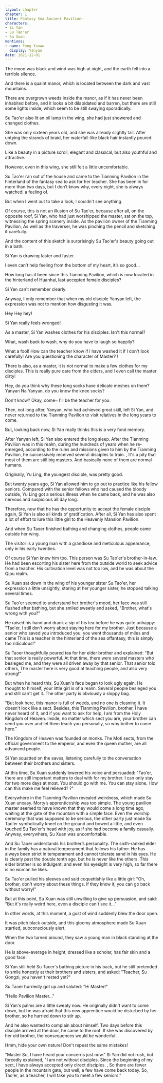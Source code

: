 ```yaml
---
layout: chapter
chapter: 1
title: Fantasy Sea Ancient Pavilion~
characters:
- Si Yan
- Su Tao'er
- Su Xuan
mentions: 
- name: Feng Yanwu
  display: Yanyan
date: 2021-12-01
---
```


The moon was black and wind was high at night, and the earth fell into a terrible silence.

And there is a quaint manor, which is located between the dark and vast mountains.

There are overgrown weeds inside the manor, as if it has never been inhabited before, and it looks a bit dilapidated and barren, but there are still some lights inside, which seem to be still swaying sporadically.

Su Tao'er also lit an oil lamp in the wing, she had just showered and changed clothes.

She was only sixteen years old, and she was already slightly tall. After untying the strands of braid, her waterfall-like black hair instantly poured down.

Like a beauty in a picture scroll, elegant and classical, but also youthful and attractive.

However, even in this wing, she still felt a little uncomfortable.

Su Tao'er ran out of the house and came to the Tianming Pavilion in the hinterland of the fantasy sea to ask for her teacher. She has been in for more than two days, but I don’t know why, every night, she is always watched. a feeling of.

But when I went out to take a look, I couldn't see anything.

Of course, this is not an illusion of Su Tao'er, because after all, on the opposite roof, Si Yan, who had just worshipped the master, sat on the top, witnessing the spring scenery inside. As the pavilion owner of the Tianming Pavilion, As well as the traverser, he was pinching the pencil and sketching it carefully.

And the content of this sketch is surprisingly Su Tao'er's beauty going out in a bath.

Si Yan is drawing faster and faster.

I even can’t help feeling from the bottom of my heart, it’s so good...

How long has it been since this Tianming Pavilion, which is now located in the hinterland of Huanhai, last accepted female disciples?

Si Yan can't remember clearly.

Anyway, I only remember that when my old disciple Yanyan left, the expression was not to mention how disgusting it was.

Hey Hey hey!

Si Yan really feels wronged!

As a master, Si Yan washes clothes for his disciples. Isn't this normal?

What, wash back to wash, why do you have to laugh so happily?

What a fool! How can the teacher know if I have washed it if I don't look carefully! Are you questioning the character of Master? !

There is also, as a master, it is not normal to make a few clothes for my disciples. This is really pure care from the elders, and I even call the master dirty!

Hey, do you think why these long socks have delicate meshes on them? Yanyan Na Yanyan, do you know the knee socks?

Don't know? Okay, come~ I'll be the teacher for you.

Then, not long after, Yanyan, who had achieved great skill, left Si Yan, and never returned to the Tianming Pavilion to visit relatives in the long years to come.

But, looking back now, Si Yan really thinks this is a very fond memory.

After Yanyan left, Si Yan also entered the long sleep. After the Tianming Pavilion was in this realm, during the hundreds of years when he re-emerged, according to the rules and missions given to him by the Tianming Pavilion, he successively received several disciples to train. , It's a pity that most of them are still big masters. And basically none of them are normal humans.

Originally, Yu Ling, the youngest disciple, was pretty good.

But twenty years ago, Si Yan allowed him to go out to practice like his fellow seniors. Compared with the senior fellows who had caused the bloody outside, Yu Ling got a serious illness when he came back, and he was also nervous and suspicious all day long.

Therefore, now that he has the opportunity to accept the female disciple again, Si Yan is also all kinds of gratification. After all, Si Yan has also spent a lot of effort to lure this little girl to the Heavenly Mansion Pavilion.

And when Su Taoer finished bathing and changing clothes, people came outside her wing.

The visitor is a young man with a grandiose and meticulous appearance, only in his early twenties.

Of course Si Yan knew him too. This person was Su Tao'er's brother-in-law. He had been escorting his sister here from the outside world to seek advice from a teacher. His cultivation level was not too low, and he was about the Qipu realm.

Su Xuan sat down in the wing of his younger sister Su Tao'er, her expression a little unsightly, staring at her younger sister, he stopped talking several times.

Su Tao'er seemed to understand her brother's mood, her face was still flushed after bathing, but she smiled sweetly and asked, "Brother, what's wrong with you?"

He raised his hand and drank a sip of his tea before he was quite unhappy: "Tao'er, I still don't worry about staying here for my brother. Just because a senior who saved you introduced you, you went thousands of miles and came This is a teacher in the hinterland of the sea of ​​fantasy, this is simply too ridiculous!"

Su Taoer thoughtfully poured tea for her elder brother and explained: "But that senior is really powerful. At that time, there were several masters who besieged me, and they were all driven away by that senior. That senior told others, The master here is very good at teaching people, and also very strong!"

But when he heard this, Su Xuan's face began to look ugly again. He thought to himself, your little girl is of a realm. Several people besieged you and still can't get it. The other party is obviously a sloppy bag.

"But look here, this manor is full of weeds, and no one is cleaning it. It doesn't look like a sect. Besides, this Tianming Pavilion, brother, I have never heard of it, and if you want to ask for help, I am from the Holy Kingdom of Heaven. Inside, no matter which sect you are, your brother can send you over and let them teach you personally, so why bother to come here."

The Kingdom of Heaven was founded on monks. The Moti sects, from the official government to the emperor, and even the queen mother, are all advanced people.

Si Yan squatted on the eaves, listening carefully to the conversation between their brothers and sisters.

At this time, Su Xuan suddenly lowered his voice and persuaded: "Tao'er, there are still important matters to deal with for my brother. I can only stay for two more days at most. You should go with me. You can stay alone. How can this make me feel relieved? ?"

Everywhere in the Tianming Pavilion revealed weirdness, which made Su Xuan uneasy. Morty’s apprenticeship was too simple. The young pavilion master seemed to have known that they would come a long time ago, waiting at the gate of the mountain with a simple face. Even the worship ceremony that was supposed to be serious, the other party just made Su Tao'er symbolically kneel on the ground and bowed a little, and even touched Su Tao'er's head with joy, as if she had become a family casually. Anyway, everywhere, Su Xuan was uncomfortable.

And Su Taoer understands his brother’s personality. The sixth-ranked elder in the family has a natural temperament that follows his father. He has always been strict in temperament and cannot tolerate sand in his eyes. He is clearly past the double tenth age, but he is never like the others. This elder brother is so indulgent, and even his eyesight is very high, so far there is no woman he likes.

Su Tao'er pulled his sleeves and said coquettishly like a little girl: "Oh, brother, don't worry about these things. If they know it, you can go back without worry!"

But at this point, Su Xuan was still unwilling to give up persuasion, and said: "But it's really weird here, even a disciple can't see it..."

In other words, at this moment, a gust of wind suddenly blew the door open.

It was pitch black outside, and this gloomy atmosphere made Su Xuan startled, subconsciously alert.

When the two turned around, they saw a young man in black standing at the door.

He is above-average in height, dressed like a scholar, has fair skin and a good face.

Si Yan still held Su Taoer's bathing picture in his back, but he still pretended to smile honestly at their brothers and sisters, and asked: "Teacher, Su Gongzi, you haven't rested yet?"

Su Taoer hurriedly got up and saluted: "Hi Master!"

"Hello Pavilion Master..."

Si Yan's palms are a little sweaty now. He originally didn't want to come down, but he was afraid that this new apprentice would be disturbed by her brother, so he hurried down to stir up.

And he also wanted to complain about himself. Two days before this disciple arrived at the door, he came to the roof. If she was discovered by her old brother, the consequences would be wonderful.

Hmm, hide your own nature! Don't repeat the same mistakes!

"Master Su, I have heard your concerns just now." Si Yan did not rush, but forcedly explained, "I am not without disciples. Since the beginning of my sect, I have always accepted only direct disciples. , So there are fewer people in the mountain gate, but well, a few have come back today. So, Tao'er, as a teacher, I will take you to meet a few seniors."
